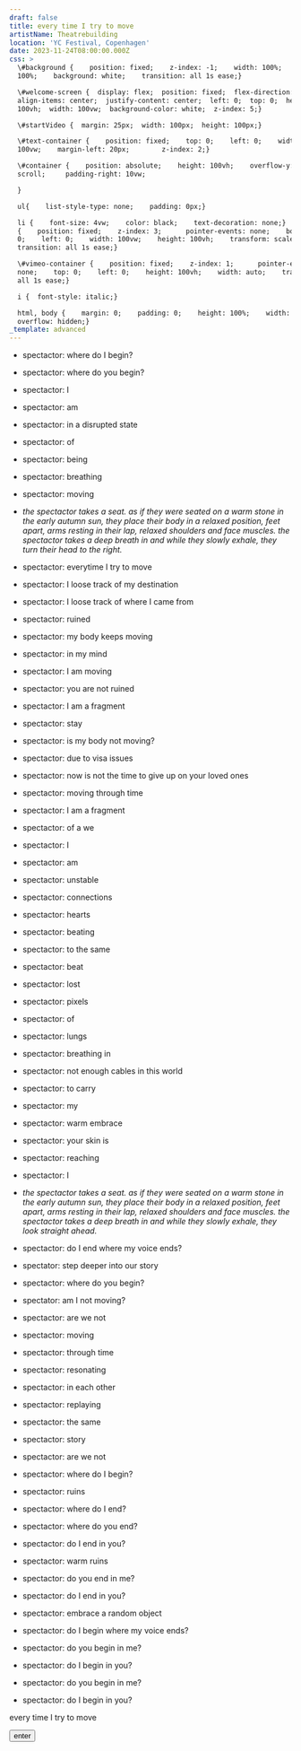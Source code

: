 ```yaml
---
draft: false
title: every time I try to move
artistName: Theatrebuilding
location: 'YC Festival, Copenhagen'
date: 2023-11-24T08:00:00.000Z
css: >
  \#background {    position: fixed;    z-index: -1;    width: 100%;    height:
  100%;    background: white;    transition: all 1s ease;}

  \#welcome-screen {  display: flex;  position: fixed;  flex-direction: column; 
  align-items: center;  justify-content: center;  left: 0;  top: 0;  height:
  100vh;  width: 100vw;  background-color: white;  z-index: 5;}

  \#startVideo {  margin: 25px;  width: 100px;  height: 100px;}

  \#text-container {    position: fixed;    top: 0;    left: 0;    width:
  100vw;    margin-left: 20px;        z-index: 2;}

  \#container {    position: absolute;    height: 100vh;    overflow-y:
  scroll;     padding-right: 10vw;

  }

  ul{    list-style-type: none;    padding: 0px;}

  li {    font-size: 4vw;    color: black;    text-decoration: none;}    #canvas
  {    position: fixed;    z-index: 3;      pointer-events: none;    bottom:
  0;    left: 0;    width: 100vw;    height: 100vh;    transform: scaleX(-1);   
  transition: all 1s ease;}

  \#vimeo-container {    position: fixed;    z-index: 1;      pointer-events:
  none;    top: 0;    left: 0;    height: 100vh;    width: auto;    transition:
  all 1s ease;}

  i {  font-style: italic;}

  html, body {    margin: 0;    padding: 0;    height: 100%;    width: 100%;   
  overflow: hidden;}
_template: advanced
---
```


<script src="https://player.vimeo.com/api/player.js"></script>  

<div id="text-container">
    <div class="block" id="container">
        <ul data-current="0">
            <li><p>spectactor: where do I begin?</p></li>
            <li><p>spectactor: where do you begin?</p></li>
            <li><p>spectactor: I</p></li>
            <li><p>spectactor: am</p></li>
            <li><p>spectactor: in a disrupted state</p></li>
            <li><p>spectactor: of</p></li>
            <li><p>spectactor: being</p></li>
            <li><p>spectactor: breathing</p></li>
            <li><p>spectactor: moving</p></li>
            <li><p><i>the spectactor takes a seat. as if they were seated on a warm stone in the early autumn sun, they place their body in a relaxed position, feet apart, arms resting in their lap, relaxed shoulders and face muscles. the spectactor takes a deep breath in and while they slowly exhale, they turn their head to the right.</i></p></li>
            <li><p>spectactor: everytime I try to move</p></li>
            <li><p>spectactor: I loose track of my destination</p></li>
            <li><p>spectactor: I loose track of where I came from</p></li>
            <li><p>spectactor: ruined</p></li>
            <li><p>spectactor: my body keeps moving</p></li>
            <li><p>spectactor: in my mind</p></li>
            <li><p>spectactor: I am moving</p></li>
            <li><p>spectactor: you are not ruined</p></li>
            <li><p>spectactor: I am a fragment</p></li>
            <li><p>spectactor: stay</p></li>
            <li><p>spectactor: is my body not moving?</p></li>
            <li><p>spectactor: due to visa issues</p></li>
            <li><p>spectactor: now is not the time to give up on your loved ones</p></li>
            <li><p>spectactor: moving through time</p></li>
            <li><p>spectactor: I am a fragment</p></li>
            <li><p>spectactor: of a we</p></li>
            <li><p>spectactor: I</p></li>
            <li><p>spectactor: am</p></li>
            <li><p>spectactor: unstable</p></li>
            <li><p>spectactor: connections</p></li>
            <li><p>spectactor: hearts</p></li> 
            <li><p>spectactor: beating</p></li> 
            <li><p>spectactor: to the same</p></li>
            <li><p>spectactor: beat</p></li>
            <li><p>spectactor: lost</p></li>
            <li><p>spectactor: pixels</p></li>
            <li><p>spectactor: of</p></li>
            <li><p>spectactor: lungs</p></li>
            <li><p>spectactor: breathing in</p></li>
            <li><p>spectactor: not enough cables in this world</p></li>
            <li><p>spectactor: to carry</p></li>
            <li><p>spectactor: my</p></li>
            <li><p>spectactor: warm embrace</p></li>
            <li><p>spectactor: your skin is</p></li>
            <li><p>spectactor: reaching</p></li>
            <li><p>spectactor: I</p></li>
            <li><p><i>the spectactor takes a seat. as if they were seated on a warm stone in the early autumn sun, they place their body in a relaxed position, feet apart, arms resting in their lap, relaxed shoulders and face muscles. the spectactor takes a deep breath in and while they slowly exhale, they look straight ahead.</i></p></li>
            <li><p>spectactor: do I end where my voice ends?</p></li>
            <li><p>spectator: step deeper into our story</p></li>
            <li><p>spectactor: where do you begin?</p></li>
            <li><p>spectator: am I not moving?</p></li>
            <li><p>spectactor: are we not</p></li> 
            <li><p>spectactor: moving</p></li>
            <li><p>spectactor: through time</p></li>
            <li><p>spectactor: resonating</p></li> 
            <li><p>spectactor: in each other</p></li>
            <li><p>spectactor: replaying</p></li>
            <li><p>spectactor: the same</p></li>
            <li><p>spectactor: story</p></li>
            <li><p>spectactor: are we not</p></li>
            <li><p>spectactor: where do I begin?</p></li>
            <li><p>spectactor: ruins</p></li>
            <li><p>spectactor: where do I end?</p></li>
            <li><p>spectactor: where do you end?</p></li>
            <li><p>spectactor: do I end in you?</p></li>
            <li><p>spectactor: warm ruins</p></li>
            <li><p>spectactor: do you end in me?</p></li>
            <li><p>spectactor: do I end in you?</p></li>
            <li><p>spectactor: embrace a random object</p></li>
            <li><p>spectactor: do I begin where my voice ends?</p></li>
            <li><p>spectactor: do you begin in me?</p></li>
            <li><p>spectactor: do I begin in you?</p></li>
            <li><p>spectactor: do you begin in me?</p></li>
            <li><p>spectactor: do I begin in you?</p></li>
        </ul>
    </div>
</div>

<div id="background"></div>
<div id="vimeo-container"></div>
<canvas id="canvas" style="display: none;"></canvas>

<div id="welcome-screen">
  <div><p>every time I try to move</p></div>
  <div><button id="enterPerformance">enter</button></div>
</div>

<script>
const html = document.querySelector('html');
const canvas = document.getElementById('canvas');
const welcomeScreen = document.getElementById('welcome-screen');
const video = document.createElement('video');
const vimeoContainer = document.querySelector('#vimeo-container');
const fullscreenBtn = document.getElementById('fullscreenBtn');
const vimeoID = '878938745';
let domHeight = window.innerHeight;
let domWidth = window.innerWidth;
let visibleTime = 0;
let randomNumber = 50;
let vimeoVisible = false;
let canvasVisible = true;
let lastTimeUpdate = Date.now();
let isBuffering = false;

vimeoContainer.style.display = 'none';
canvas.style.display = 'block';
video.setAttribute.autoplay;
video.setAttribute.muted;

const vimeoOptions = {
    id: vimeoID,
    width: domWidth,
    loop: true,
    controls: false, // Hide controls
    autoplay: true,
    muted: true
};

const vimeoPlayer = new Vimeo.Player(vimeoContainer, vimeoOptions);

vimeoPlayer.on('play', function() {
    vimeoContainer.style.display = 'block';
});

vimeoPlayer.on('timeupdate', function(data) {
  const now = Date.now();
  const timeSinceLastUpdate = now - lastTimeUpdate;

  if (timeSinceLastUpdate > 2000) { // 2000 milliseconds or 2 seconds
    if (!isBuffering) {
      isBuffering = true;
      vimeoContainer.style.display = 'none';
    }
  } else {
    if (isBuffering) {
      isBuffering = false;
      vimeoContainer.style.display = 'block';
    }
  }

  lastTimeUpdate = now;
});

async function setupCamera() {
  try {
    const stream = await navigator.mediaDevices.getUserMedia({
      video: { facingMode: 'user' },
    });
    video.srcObject = stream;
    video.muted = true; // Mute the video
    video.playsInline = true; // Allows inline playback
    video.addEventListener('loadedmetadata', () => {
      video.play(); // Play video after metadata has loaded
    });

    const ctx = canvas.getContext('2d', { willReadFrequently: true });
    console.log('ctx: ' + ctx);
    const draw = () => {
//    console.log("Draw function called");
      ctx.drawImage(video, 0, 0, canvas.width, canvas.height);
      const imageData = ctx.getImageData(0, 0, canvas.width, canvas.height);
      const data = imageData.data;
      const threshold = 40;
      const feather = 50;

      for (let i = 0; i < data.length; i += 4) {
        const brightness = (data[i] + data[i + 1] + data[i + 2]) / 3;

        if (brightness < threshold) {
          data[i + 3] = 0;
        } else if (brightness < threshold + feather) {
          data[i + 3] = 255 * ((brightness - threshold) / feather);
        }
      }

      ctx.putImageData(imageData, 0, 0);
      requestAnimationFrame(draw);
    };

    draw();
    hideWelcome();
  } catch (err) {
    console.error("An error occurred: ", err);
  }
}

async function infinityScroll() {
    document.addEventListener( "DOMContentLoaded", function() {
    console.log('DOM Content loaded. Yayyyyy')
    var div = document.getElementById( "container" );
    div.addEventListener( "scroll", function() {
        console.log('You are scrolling!')
        var max_scroll = this.scrollHeight - this.clientHeight;
        var current_scroll = this.scrollTop;
        var bottom = 100;
            if ( current_scroll + bottom >= max_scroll ) {
                var ul = document.getElementsByTagName( "ul" )[ 0 ];
                var current = parseInt( ul.dataset.current, 10 );
                var li = document.getElementsByTagName( "li" )[ current ];
                var new_li = li.cloneNode( true );
                ul.appendChild( new_li );
                ul.dataset.current = current + 1; 
            }
        });
    });	
}

const turnOffLights = (minuteToRun) => {
  setInterval(() => {
    const date = new Date();
    if (date.getMinutes() === minuteToRun && date.getSeconds() === 0) {
      console.log(`Triggered at ${date}`);
      html.style.transition = 'all 1s ease';
      html.style.filter = 'brightness(100%)';
      html.style.filter = 'brightness(0%)';
    }
  }, 1000);
};

const turnOnLights = (minuteToRun) => {
  setInterval(() => {
    const date = new Date();
    if (date.getMinutes() === minuteToRun && date.getSeconds() === 0) {
      console.log(`Triggered at ${date}`);
      html.style.filter = 'brightness(100%)';
    }
  }, 1000);
};

const showVimeo = (x) => {
  setInterval(() => {
    const random100 = Math.random() * 100;
    if (randomNumber > random100 && vimeoVisible == false) {
      vimeoContainer.style.display = 'block';
      vimeoVisible = true;
      chancePercentage();
      console.log(randomNumber);
    } else {
      console.log(`showVimeo function did not run. Random number ${random100.toFixed(2)} is greater than ${randomNumber} or it was already playing`);
    }
  }, x * 1000);
};

const showFace = (x) => {
  setInterval(() => {
    const random100 = Math.random() * 100;
    if (randomNumber > random100 && canvasVisible == false) {
        canvas.style.display = 'block';
        console.log("Canvas Initialized");
        console.log('stream: ' + video.srcObject);
        canvasVisible = true
    } else {
      console.log(`showFace function did not run. Random number ${random100.toFixed(2)} is greater than ${randomNumber} OR it was already visible`);
    }
  }, x * 1000);
};

const hideVideos = (x) => {
  setInterval(() => {
    if (vimeoVisible || canvasVisible) {
        visibleTime += x;

        let logProb;

        if (visibleTime <= 60) {
            // Slowly rising probability in the first minute
            logProb = 0.05 * visibleTime;
        } else if (visibleTime <= 240) {
            // Faster rise in probability from 5% to 100% between 1 and 4 minutes
            logProb = 5 + 30 * ((visibleTime - 60) / (240 - 60));
        } else {
            // 100% probability after 4 minutes
            logProb = 100;
        }

        const chanceOfOff = Math.random() * 100;
        console.log('visible time ' + visibleTime);
        // console.log('logProb ' + logProb);
        // console.log('chance that video will turn off ' + chanceOfOff + '%');

        if (logProb > chanceOfOff) {
            canvas.style.display = 'none';
            vimeoContainer.style.display = 'none';
            vimeoVisible = false;
            canvasVisible = false;
            visibleTime = 0;
            console.log(`hid the videos`);
        } else {
            console.log(`Video(s) running but didn't hide`);
        }
    } else {
        console.log(`No videos are running`);
        visibleTime = 0;
    }
  }, x * 1000);
};

function hideControls() {
    vimeoPlayer.getPaused().then(function(paused) {
        if (!paused) {
            vimeoPlayer.unload().then(function() {
                vimeoPlayer.loadVideo(vimeoID).then(function(id) {
                    vimeoPlayer.setVolume(0);
                    vimeoPlayer.setControls(false);
                    vimeoPlayer.play();
                });
            });
        }
    });
}

const chancePercentage = () => randomNumber = Math.floor(Math.random() * 51) + 50;

function hideWelcome() {
  welcomeScreen.style.display = 'none';
  canvas.style.display = 'none';
  vimeoContainer.style.display = 'none';
  vimeoVisible = false;
  canvasVisible = false;
  visibleTime = 0;
}

document.getElementById('enterPerformance').addEventListener('click', setupCamera);

// Initialize
infinityScroll();
showVimeo(363);
showFace(523);
hideVideos(5);
turnOffLights(37);
turnOnLights(40);
hideControls();


</script>
